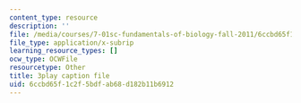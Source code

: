 ```yaml
---
content_type: resource
description: ''
file: /media/courses/7-01sc-fundamentals-of-biology-fall-2011/6ccbd65f1c2f5bdfab68d182b11b6912_CdAgzk5tQhs.vtt
file_type: application/x-subrip
learning_resource_types: []
ocw_type: OCWFile
resourcetype: Other
title: 3play caption file
uid: 6ccbd65f-1c2f-5bdf-ab68-d182b11b6912
---
```


